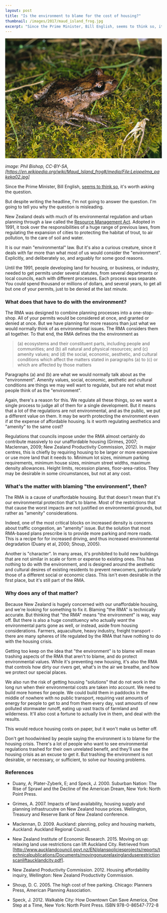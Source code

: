 ```yaml
---
layout: post
title: "Is the environment to blame for the cost of housing?"
thumbnail: /images/2017/maud_island_frog.jpg
excerpt: "Since the Prime Minister, Bill English, seems to think so, it's worth asking the question."
---
```


![A Maud Island frog](/images/2017/maud_island_frog.jpg)

*image: Phil Bishop, CC-BY-SA, [https://en.wikipedia.org/wiki/Maud_Island_frog#/media/File:Leiopelma_pakeka02.jpg]*

Since the Prime Minister, Bill English, [seems to think so](http://www.nzherald.co.nz/politics/news/article.cfm?c_id=280&objectid=11807509#pq=X7Exzj), it's worth asking the question.

But despite writing the headline, I'm not going to answer the question. I'm going to tell you why the question is misleading.

New Zealand deals with much of its environmental regulation and urban planning through a law called the [Resource Management Act](http://www.mfe.govt.nz/rma). Adopted in 1991, it took over the responsibilities of a huge range of previous laws, from regulating the expansion of cities to protecting the habitat of trout, to air pollution, to the care of soil and water.

It is our main "environmental" law. But it's also a curious creature, since it deals with far more than what most of us would consider the "environment". Explicitly, and deliberately so, and arguably for some good reasons. 

Until the 1991, people developing land for housing, or business, or industry, needed to get permits under several statutes, from several departments or local councils, each with different processes. Each process was separate. You could spend thousand or millions of dollars, and several years, to get all but one of your permits, just to be denied at the last minute.

### What does that have to do with the environment?

The RMA was designed to combine planning processes into a one-stop-shop. All of your permits would be considered at once, and granted or denied at once. But we have planning for more reasons than just what we would normally think of as environmental issues. The RMA considers them all together. To that end, the RMA defines the the environment as

> (a) ecosystems and their constituent parts, including people and communities; and
> (b) all natural and physical resources; and
> (c) amenity values; and
> (d) the social, economic, aesthetic, and cultural conditions which affect the matters stated in paragraphs (a) to (c) or which are affected by those matters

Paragraphs (a) and (b) are what we would normally talk about as the "environment". Amenity values, social, economic, aesthetic and cultural conditions are things we may well want to regulate, but are not what most people think of as the "environment".

Again, there's a reason for this. We regulate all these things, so we want a single process to judge all of them for a single development. But it means that a lot of the regulations are not environmental, and as the public, we put a different value on them. It may be worth protecting the environment even if at the expense of affordable housing. Is it worth regulating aesthetics and "amenity" to the same cost?

Regulations that councils impose under the RMA almost certainly do contribute massively to our unaffordable housing (Grimes, 2007; Maclennan, 2009; New Zealand Productivity Commission, 2012). In major centres, this is chiefly by requiring housing to be larger or more expensive or use more land that it needs to. Minimum lot sizes, minimum parking requirements, minimum house sizes, minimum street widths, maximum density allowances. Height limits, recession planes, floor-area-ratios. They may be desirable in some circumstances, but not at any cost.

### What's the matter with blaming "the environment", then?

The RMA is a cause of unaffordable housing. But that doesn't mean that it's our environmental protection that's to blame. Most of the restrictions that that cause the worst impacts are not justified on environmental grounds, but rather as "amenity" considerations. 

Indeed, one of the most critical blocks on increased density is concerns about traffic congestion, an "amenity" issue. But the solution that most RMA-based plans prescribe is to provide more parking and more roads. This is a recipe for for increased driving, and thus increased environmental degradation (Duany et al, 2000; Shoup, 2005).

Another is "character". In many areas, it's prohibited to build new buildings that are not similar in scale or form or expense to existing ones. This has nothing to do with the environment, and is designed around the aesthetic and cultural desires of existing residents to prevent newcomers, particularly those of a different social or economic class. This isn't even desirable in the first place, but it's still part of the RMA.

### Why does any of that matter?

Because New Zealand is hugely concerned with our unaffordable housing, and we're looking for something to fix it. Blaming "the RMA" is technically accurate. But thinking that "the RMA" means "the environment" is way, way off. But there is also a huge constituency who actually _want_ the environmental parts gone as well, or instead, aside from housing considerations. Farmers, aquaculture, heavy industry, freight transport - there are many spheres of life regulated by the RMA that have nothing to do with the housing crisis.

Getting too keep on the idea that "the environment" is to blame will mean trashing aspects of the RMA that aren't to blame, and do protect environmental values. While it's preventing new housing, it's also the RMA that controls how dirty our rivers get, what's in the air we breathe, and how we protect our special places.

We also run the risk of getting housing "solutions" that do not work in the long run when their environmental costs are taken into account. We need to build more homes for people. We could build them in paddocks in the middle of nowhere with no public transport, requiring vast amounts of energy for people to get to and from them every day, vast amounts of new polluted stormwater runoff, eating up vast tracts of farmland and wilderness. It'll also cost a fortune to actually live in them, and deal with the results.

This would reduce housing costs on paper, but it won't make us better off.

Don't get hoodwinked by people saying the environment is to blame for the housing crisis. There's a lot of people who want to see environmental regulations trashed for their own unrelated benefit, and they'll use the housing crisis as an excuse to get it. But trashing the environment is not desirable, or necessary, or sufficient, to solve our housing problems.

### References

* Duany, A; Plater-Zyberk, E; and Speck, J. 2000. Suburban Nation: The Rise of Sprawl and the Decline of the American Dream, New York: North Point Press.

* Grimes, A. 2007. Impacts of land availability, housing supply and planning infrastrucutre
on New Zealand house prices. Wellington, Treasury and Reserve Bank of New
Zealand conference.

* Maclennan, D. 2009. Auckland: planning, policy and housing markets, Auckland:
Auckland Regional Council.

* New Zealand Institute of Economic Research. 2015. Moving on up: relaxing land use restrictions can lift Auckland City. Retrieved from [http://www.aucklandcouncil.govt.nz/EN/planspoliciesprojects/reports/technicalpublications/Documents/movingonuprelaxinglanduserestrictionscanliftaucklandcity.pdf].

* New Zealand Productivity Commission. 2012. Housing affordability inquiry, Wellington:
New Zealand Productivity Commission.

* Shoup, D. C. 2005. The high cost of free parking. Chicago: Planners Press, American Planning Association.

* Speck, J. 2012. Walkable City: How Downtown Can Save America, One Step at a Time, New York: North Point Press. ISBN 978-0-86547-772-8